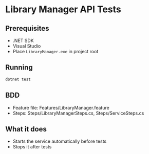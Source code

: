 # Library Manager API Tests

## Prerequisites
- .NET SDK
- Visual Studio
- Place `LibraryManager.exe` in project root

## Running
```bash
dotnet test
```

## BDD
- Feature file: Features/LibraryManager.feature
- Steps: Steps/LibraryManagerSteps.cs, Steps/ServiceSteps.cs

## What it does
- Starts the service automatically before tests
- Stops it after tests
